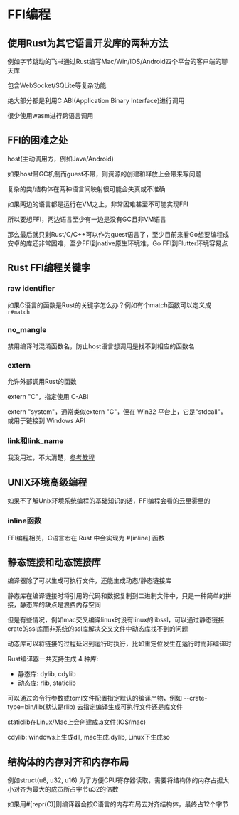 # FFI编程

## 使用Rust为其它语言开发库的两种方法

例如字节跳动的飞书通过Rust编写Mac/Win/IOS/Android四个平台的客户端的聊天库

包含WebSocket/SQLite等复杂功能

绝大部分都是利用C ABI(Application Binary Interface)进行调用

很少使用wasm进行跨语言调用

## FFI的困难之处

host(主动调用方，例如Java/Android)

如果host带GC机制而guest不带，则资源的创建和释放上会带来写问题

复杂的类/结构体在两种语言间映射很可能会失真或不准确

如果两边的语言都是运行在VM之上，非常困难甚至不可能实现FFI

所以要想FFI，两边语言至少有一边是没有GC且非VM语言

那么最后就只剩Rust/C/C++可以作为guest语言了，至少目前来看Go想要编程成安卓的库还非常困难，至少FFI到native原生环境难，Go FFI到Flutter环境容易点

## Rust FFI编程关键字

### raw identifier

如果C语言的函数是Rust的关键字怎么办？例如有个match函数可以定义成`r#match`

### no_mangle

禁用编译时混淆函数名，防止host语言想调用是找不到相应的函数名

### extern

允许外部调用Rust的函数

extern "C"，指定使用 C-ABI

extern "system"，通常类似extern "C"，但在 Win32 平台上，它是"stdcall"，或用于链接到 Windows API

### link和link_name

我没用过，不太清楚，[参考教程](https://mp.weixin.qq.com/s?__biz=MzI1MjAzNDI1MA==&mid=2648210927&idx=1&sn=ccbb529d4fa01d9b2e864e5c41dd9c72&chksm=f1c5304ac6b2b95cb54739c9966de38537197088ec79767707ecb83c871931598c45fda5969f&scene=158#rd)

## UNIX环境高级编程

如果不了解Unix环境系统编程的基础知识的话，FFI编程会看的云里雾里的

### inline函数

FFI编程相关，C语言宏在 Rust 中会实现为 #\[inline] 函数

## 静态链接和动态链接库

编译器除了可以生成可执行文件，还能生成动态/静态链接库

静态库在编译链接时将引用的代码和数据复制到二进制文件中，只是一种简单的拼接，静态库的缺点是浪费内存空间

但是有些情况，例如mac交叉编译linux时没有linux的libssl，可以通过静态链接crate的ssl库而非系统的ssl库解决交叉文件中动态库找不到的问题

动态库可以将链接的过程延迟到运行时执行，比如重定位发生在运行时而非编译时

Rust编译器一共支持生成 4 种库:

- 静态库: dylib, cdylib
- 动态库: rlib, staticlib

可以通过命令行参数或toml文件配置指定默认的编译产物，例如 --crate-type=bin/lib(默认是rlib) 去指定编译生成可执行文件还是库文件

staticlib在Linux/Mac上会创建成.a文件(IOS/mac)

cdylib: windows上生成dll, mac生成.dylib, Linux下生成so

## 结构体的内存对齐和内存布局

例如struct(u8, u32, u16) 为了方便CPU寄存器读取，需要将结构体的内存占据大小对齐为最大的成员所占字节u32的倍数

如果用#[repr(C)]则编译器会按C语言的内存布局去对齐结构体，最终占12个字节
